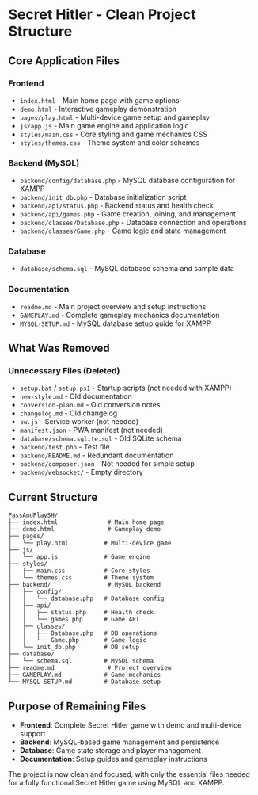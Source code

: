 # Secret Hitler - Clean Project Structure

## Core Application Files

### Frontend
- `index.html` - Main home page with game options
- `demo.html` - Interactive gameplay demonstration
- `pages/play.html` - Multi-device game setup and gameplay
- `js/app.js` - Main game engine and application logic
- `styles/main.css` - Core styling and game mechanics CSS
- `styles/themes.css` - Theme system and color schemes

### Backend (MySQL)
- `backend/config/database.php` - MySQL database configuration for XAMPP
- `backend/init_db.php` - Database initialization script
- `backend/api/status.php` - Backend status and health check
- `backend/api/games.php` - Game creation, joining, and management
- `backend/classes/Database.php` - Database connection and operations
- `backend/classes/Game.php` - Game logic and state management

### Database
- `database/schema.sql` - MySQL database schema and sample data

### Documentation
- `readme.md` - Main project overview and setup instructions
- `GAMEPLAY.md` - Complete gameplay mechanics documentation
- `MYSQL-SETUP.md` - MySQL database setup guide for XAMPP

## What Was Removed

### Unnecessary Files (Deleted)
- `setup.bat` / `setup.ps1` - Startup scripts (not needed with XAMPP)
- `new-style.md` - Old documentation
- `conversion-plan.md` - Old conversion notes
- `changelog.md` - Old changelog
- `sw.js` - Service worker (not needed)
- `manifest.json` - PWA manifest (not needed)
- `database/schema.sqlite.sql` - Old SQLite schema
- `backend/test.php` - Test file
- `backend/README.md` - Redundant documentation
- `backend/composer.json` - Not needed for simple setup
- `backend/websocket/` - Empty directory

## Current Structure

```
PassAndPlaySH/
├── index.html              # Main home page
├── demo.html               # Gameplay demo
├── pages/
│   └── play.html          # Multi-device game
├── js/
│   └── app.js             # Game engine
├── styles/
│   ├── main.css           # Core styles
│   └── themes.css         # Theme system
├── backend/                # MySQL backend
│   ├── config/
│   │   └── database.php   # Database config
│   ├── api/
│   │   ├── status.php     # Health check
│   │   └── games.php      # Game API
│   ├── classes/
│   │   ├── Database.php   # DB operations
│   │   └── Game.php       # Game logic
│   └── init_db.php        # DB setup
├── database/
│   └── schema.sql         # MySQL schema
├── readme.md               # Project overview
├── GAMEPLAY.md            # Game mechanics
└── MYSQL-SETUP.md         # Database setup
```

## Purpose of Remaining Files

- **Frontend**: Complete Secret Hitler game with demo and multi-device support
- **Backend**: MySQL-based game management and persistence
- **Database**: Game state storage and player management
- **Documentation**: Setup guides and gameplay instructions

The project is now clean and focused, with only the essential files needed for a fully functional Secret Hitler game using MySQL and XAMPP.
